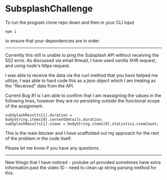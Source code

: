 # SubsplashChallenge

To run the program clone repo down and then in your CLI input 

`npm i`

to ensure that your dependencies are in order. 
___
Currently this still is unable to ping the Subsplash API without receiving the 502 error. As discussed via email thread, I have used vanilla XHR request, and using node's https request.

I was able to receive the data via the curl method that you have helped me utilize, I was able to hard code this as a json object which I am treating as the "Received" data from the API.

Current Bug #1 is I am able to confirm that I am reassigning the values in the following lines, however they are no persisting outside the functional scope of the assignment. 

```
subSplashResults[i].duration = bodyString.items[0].contentDetails.duration;
subSplashResults[i].views = bodyString.items[0].statistics.viewCount;
```

This is the main blocker and I have scaffolded out my approach for the rest of the problem in the code itself. 

Please let me know if you have any questions. 

---------
New things that I have noticed - youtube url provided sometimes have extra information past the video ID - need to clean up string parsing method for this. 
